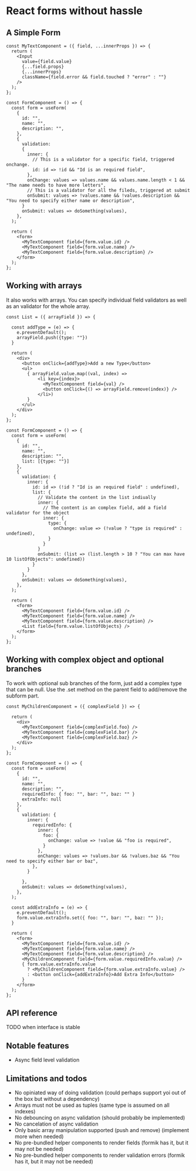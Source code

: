 # React forms without hassle

## A Simple Form

```tsx
const MyTextComponent = ({ field, ...innerProps }) => {
  return (
    <Input
      value={field.value}
      {...field.props}
      {...innerProps}
      className={field.error && field.touched ? "error" : ""}
    />
  );
};

const FormComponent = () => {
  const form = useForm(
    {
      id: "",
      name: "",
      description: "",
    },
    {
      validation:
      {
        inner: {
          // This is a validator for a specific field, triggered onchange.
          id: id => !id && "Id is an required field",
        },
        onChange: values => values.name && values.name.length < 1 && "The name needs to have more letters",
        // This is a validator for all the fileds, triggered at submit
        onSubmit: values => !values.name && !values.description && "You need to specify either name or description",
      }
      onSubmit: values => doSomething(values),
    },
  );

  return (
    <form>
      <MyTextComponent field={form.value.id} />
      <MyTextComponent field={form.value.name} />
      <MyTextComponent field={form.value.description} />
    </form>
  );
};
```

## Working with arrays

It also works with arrays.
You can specify individual field validators as well as an validator for the whole array.

```tsx
const List = ({ arrayField }) => {

  const addType = (e) => {
    e.preventDefault();
    arrayField.push({type: ""})
  }

  return (
    <div>
      <button onClick={addType}>Add a new Type</button>
      <ul>
        { arrayField.value.map((val, index) =>
            <li key={index}>
              <MyTextComponent field={val} />
              <button onClick={() => arrayField.remove(index)} />
            </li>)
        }
      </ul>
    </div>
  );
};

const FormComponent = () => {
  const form = useForm(
    {
      id: "",
      name: "",
      description: "",
      list: [{type: ""}]
    },
    {
      validation: {
        inner: {
          id: id => (!id ? "Id is an required field" : undefined),
          list: {
            // Validate the content in the list indiually
            inner: {
              // The content is an complex field, add a field validator for the object
              inner: {
                type: {
                  onChange: value => (!value ? "type is required" : undefined),
                }
              }
            }
            onSubmit: (list => (list.length > 10 ? "You can max have 10 listOfObjects": undefined))
          }
        }
      },
      onSubmit: values => doSomething(values),
    },
  );

  return (
    <form>
      <MyTextComponent field={form.value.id} />
      <MyTextComponent field={form.value.name} />
      <MyTextComponent field={form.value.description} />
      <List field={form.value.listOfObjects} />
    </form>
  );
};
```

## Working with complex object and optional branches

To work with optional sub branches of the form, just add a complex type that can be null.
Use the .set method on the parent field to add/remove the subform part.

```tsx
const MyChildrenComponent = ({ complexField }) => {

  return (
    <div>
      <MyTextComponent field={complexField.foo} />
      <MyTextComponent field={complexField.bar} />
      <MyTextComponent field={complexField.baz} />
    </div>
  );
};

const FormComponent = () => {
  const form = useForm(
    {
      id: "",
      name: "",
      description: "",
      requiredInfo: { foo: "", bar: "", baz: "" }
      extraInfo: null
    },
    {
      validation: {
        inner: {
          requiredInfo: {
            inner: {
              foo: {
                onChange: value => !value && "foo is required",
              }
            },
            onChange: values => !values.bar && !values.baz && "You need to specify either bar or baz",
          },
        }

      },
      onSubmit: values => doSomething(values),
    },
  );

  const addExtraInfo = (e) => {
    e.preventDefault();
    form.value.extraInfo.set({ foo: "", bar: "", baz: "" });
  }

  return (
    <form>
      <MyTextComponent field={form.value.id} />
      <MyTextComponent field={form.value.name} />
      <MyTextComponent field={form.value.description} />
      <MyChildrenComponent field={form.value.requiredInfo.value} />
      { form.value.extraInfo.value
        ? <MyChildrenComponent field={form.value.extraInfo.value} />
        : <button onClick={addExtraInfo}>Add Extra Info</button>
      }
    </form>
  );
};
```

## API reference

TODO when interface is stable

## Notable features

- Async field level validation

## Limitations and todos

- No opiniated way of doing validation (could perhaps support yoi out of the box but without a dependency)
- Arrays must not be used as tuples (same type is assumed on all indexes)
- No debouncing on async validation (should probably be implemented)
- No cancelation of async validation
- Only basic array manipulation supported (push and remove) (implement more when needed)
- No pre-bundled helper components to render fields (formik has it, but it may not be needed)
- No pre-bundled helper components to render validation errors (formik has it, but it may not be needed)
